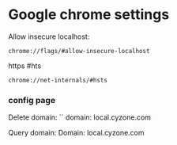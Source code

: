 # Google chrome settings


Allow insecure localhost:

	chrome://flags/#allow-insecure-localhost

https #hts

	chrome://net-internals/#hsts

### config page

Delete domain: ``
	domain: local.cyzone.com

Query domain:
	Domain: local.cyzone.com
